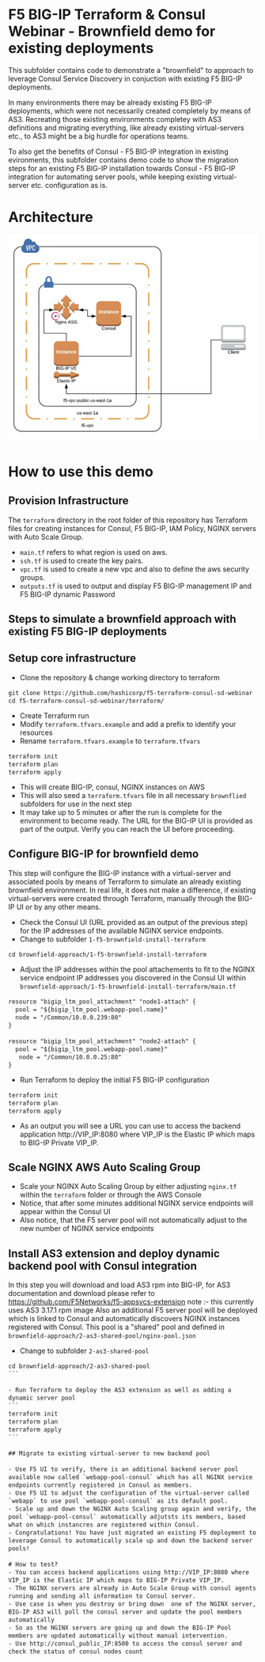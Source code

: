 # F5 BIG-IP Terraform & Consul Webinar - Brownfield demo for existing deployments

This subfolder contains code to demonstrate a "brownfield" to approach to leverage Consul Service Discovery in conjuction with existing F5 BIG-IP deployments.

In many environments there may be already existing F5 BIG-IP deployments, which were not necessarily created completely by means of AS3.
Recreating those existing environments completey with AS3 definitions and migrating everything, like already existing virtual-servers etc., to AS3 might be a big hurdle for operations teams.

To also get the benefits of Consul - F5 BIG-IP integration in existing evironments, this subfolder contains demo code to show the migration steps for an existing F5 BIG-IP installation towards Consul - F5 BIG-IP integration for automating server pools, while keeping existing virtual-server etc. configuration as is.


# Architecture
![Demo Arch](../assets/f5_arch.png)

# How to use this demo

## Provision Infrastructure

The `terraform` directory in the root folder of this repository has Terraform files for creating instances for Consul, F5 BIG-IP, IAM Policy, NGINX servers with Auto Scale Group.

- `main.tf` refers to what region is used on aws.
- `ssh.tf` is used to create the key pairs.
- `vpc.tf` is used to create a new vpc and also to define the aws security groups.
- `outputs.tf` is used to output and display F5 BIG-IP management IP and F5 BIG-IP dynamic Password


## Steps to simulate a brownfield approach with existing F5 BIG-IP deployments

## Setup core infrastructure

- Clone the repository & change working directory to terraform
```
git clone https://github.com/hashicorp/f5-terraform-consul-sd-webinar
cd f5-terraform-consul-sd-webinar/terraform/
```
- Create Terraform run
- Modify `terraform.tfvars.example` and add a prefix to identify your resources
- Rename `terraform.tfvars.example` to `terraform.tfvars`

```
terraform init
terraform plan
terraform apply
```

  - This will create BIG-IP, consul, NGINX instances on AWS
  - This will also seed a `terraform.tfvars` file in all necessary `brownflied` subfolders for use in the next step
  - It may take up to 5 minutes or after the run is complete for the environment to become ready. The URL for the BIG-IP UI is provided as part of the output.  Verify you can reach the UI before proceeding.


## Configure BIG-IP for brownfield demo

This step will configure the BIG-IP instance with a virtual-server and associated pools by means of Terraform to simulate an already existing brownfield environment.
In real life, it does not make a difference, if existing virtual-servers were created through Terraform, manually through the BIG-IP UI or by any other means.

- Check the Consul UI (URL provided as an output of the previous step) for the IP addresses of the available NGINX service endpoints.
- Change to subfolder `1-f5-brownfield-install-terraform`

```
cd brownfield-approach/1-f5-brownfield-install-terraform
```

- Adjust the IP addresses within the pool attachements to fit to the NGINX service endpoint IP addresses you discovered in the Consul UI within `brownfield-approach/1-f5-brownfield-install-terraform/main.tf`

```
resource "bigip_ltm_pool_attachment" "node1-attach" {
  pool = "${bigip_ltm_pool.webapp-pool.name}"
  node = "/Common/10.0.0.239:80"
}

resource "bigip_ltm_pool_attachment" "node2-attach" {
  pool = "${bigip_ltm_pool.webapp-pool.name}"
   node = "/Common/10.0.0.25:80"
}
```

- Run Terraform to deploy the initial F5 BIG-IP configuration

```
terraform init
terraform plan
terraform apply
```

- As an output you will see a URL you can use to access the backend application http://VIP_IP:8080 where VIP_IP is the Elastic IP which maps to BIG-IP Private VIP_IP.

## Scale NGINX AWS Auto Scaling Group

- Scale your NGINX Auto Scaling Group by either adjusting `nginx.tf` within the `terraform` folder or through the AWS Console
- Notice, that after some minutes additional NGINX service endpoints will appear within the Consul UI
- Also notice, that the F5 server pool will not automatically adjust to the new number of NGINX service endpoints

## Install AS3 extension and deploy dynamic backend pool with Consul integration

In this step you will download and load AS3 rpm into BIG-IP, for AS3 documentation and download please refer to https://github.com/F5Networks/f5-appsvcs-extension  note :- this currently uses AS3 3.17.1 rpm image
Also an additional F5 server pool will be deployed which is linked to Consul and automatically discovers NGINX instances registered with Consul. This pool is a "shared" pool and defined in `brownfield-approach/2-as3-shared-pool/nginx-pool.json`

- Change to subfolder `2-as3-shared-pool`

````
cd brownfield-approach/2-as3-shared-pool
```

- Run Terraform to deploy the AS3 extension as well as adding a dynamic server pool
```
terraform init
terraform plan
terraform apply
```

## Migrate to existing virtual-server to new backend pool

- Use F5 UI to verify, there is an additional backend server pool available now called `webapp-pool-consul` which has all NGINX service endpoints currently registered in Consul as members.
- Use F5 UI to adjust the configuration of the virtual-server called `webapp` to use pool `webapp-pool-consul` as its default pool.
- Scale up and down the NGINX Auto Scaling group again and verify, the pool `webapp-pool-consul` automatically adjutsts its members, based what on which instancres are registered within Consul.
- Congratulations! You have just migrated an existing F5 deployment to leverage Consul to automatically scale up and down the backend server pools!

# How to test?
- You can access backend applications using http://VIP_IP:8080 where VIP_IP is the Elastic IP which maps to BIG-IP Private VIP_IP.
- The NGINX servers are already in Auto Scale Group with consul agents running and sending all information to Consul server.
- Use case is when you destroy or bring down  one of the NGINX server, BIG-IP AS3 will poll the consul server and update the pool members automatically
- So as the NGINX servers are going up and down the BIG-IP Pool members are updated automatically without manual intervention.  
- Use http://consul_public_IP:8500 to access the consul server and check the status of consul nodes count
